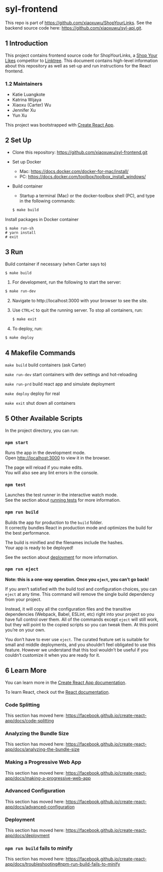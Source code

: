 # syl-frontend

This repo is part of https://github.com/xiaoxuwu/ShopYourLinks. See the backend source code here: https://github.com/xiaoxuwu/syl-api.git.

## 1 Introduction

This project contains frontend source code for ShopYourLinks, a [Shop Your Likes](https://shopyourlikes.com/) competitor to [Linktree](https://linktr.ee/). This document contains high-level information about this repository as well as set-up and run instructions for the React frontend.

### 1.2 Maintainers

- Katie Luangkote
- Katrina Wijaya
- Xiaoxu (Carter) Wu
- Jennifer Xu
- Yun Xu

This project was bootstrapped with [Create React App](https://github.com/facebook/create-react-app).

## 2 Set Up

- Clone this repository: https://github.com/xiaoxuwu/syl-frontend.git

- Set up Docker

  - Mac: https://docs.docker.com/docker-for-mac/install/
  - PC: https://docs.docker.com/toolbox/toolbox_install_windows/

- Build container

  - Startup a terminal (Mac) or the docker-toolbox shell (PC), and type in the following commands:

  ```bash
  $ make build
  ```

Install packages in Docker container

```
$ make run-sh
# yarn install
# exit
```

## 3 Run

Build container if necessary (when Carter says to)

```bash
$ make build
```

1. For development, run the following to start the server:

  ```bash
  $ make run-dev
  ```

2. Navigate to http://localhost:3000 with your browser to see the site.

3. Use `CTRL+C` to quit the running server. To stop all containers, run:

   ```bash
   $ make exit
   ```

4. To deploy, run:

  ```bash
  $ make deploy
  ```

## 4 Makefile Commands

`make build` build containers (ask Carter)

`make run-dev` start containers with dev settings and hot-reloading

`make run-prd` build react app and simulate deployment

`make deploy` deploy for real

`make exit` shut down all containers

## 5 Other Available Scripts

In the project directory, you can run:

### `npm start`

Runs the app in the development mode.<br>
Open [http://localhost:3000](http://localhost:3000) to view it in the browser.

The page will reload if you make edits.<br>
You will also see any lint errors in the console.

### `npm test`

Launches the test runner in the interactive watch mode.<br>
See the section about [running tests](https://facebook.github.io/create-react-app/docs/running-tests) for more information.

### `npm run build`

Builds the app for production to the `build` folder.<br>
It correctly bundles React in production mode and optimizes the build for the best performance.

The build is minified and the filenames include the hashes.<br>
Your app is ready to be deployed!

See the section about [deployment](https://facebook.github.io/create-react-app/docs/deployment) for more information.

### `npm run eject`

**Note: this is a one-way operation. Once you `eject`, you can’t go back!**

If you aren’t satisfied with the build tool and configuration choices, you can `eject` at any time. This command will remove the single build dependency from your project.

Instead, it will copy all the configuration files and the transitive dependencies (Webpack, Babel, ESLint, etc) right into your project so you have full control over them. All of the commands except `eject` will still work, but they will point to the copied scripts so you can tweak them. At this point you’re on your own.

You don’t have to ever use `eject`. The curated feature set is suitable for small and middle deployments, and you shouldn’t feel obligated to use this feature. However we understand that this tool wouldn’t be useful if you couldn’t customize it when you are ready for it.

## 6 Learn More

You can learn more in the [Create React App documentation](https://facebook.github.io/create-react-app/docs/getting-started).

To learn React, check out the [React documentation](https://reactjs.org/).

### Code Splitting

This section has moved here: https://facebook.github.io/create-react-app/docs/code-splitting

### Analyzing the Bundle Size

This section has moved here: https://facebook.github.io/create-react-app/docs/analyzing-the-bundle-size

### Making a Progressive Web App

This section has moved here: https://facebook.github.io/create-react-app/docs/making-a-progressive-web-app

### Advanced Configuration

This section has moved here: https://facebook.github.io/create-react-app/docs/advanced-configuration

### Deployment

This section has moved here: https://facebook.github.io/create-react-app/docs/deployment

### `npm run build` fails to minify

This section has moved here: https://facebook.github.io/create-react-app/docs/troubleshooting#npm-run-build-fails-to-minify
